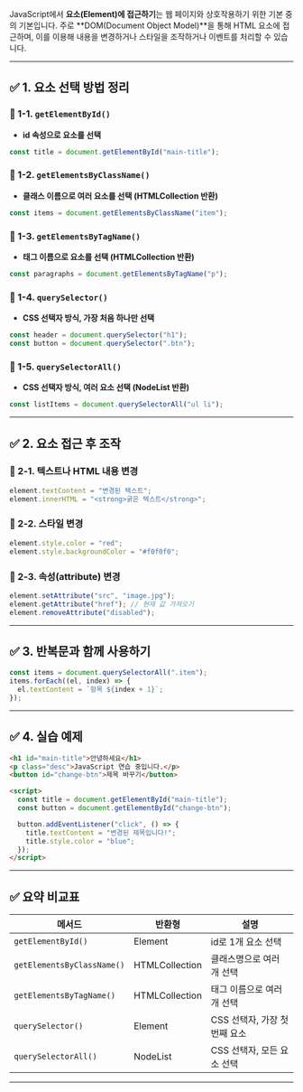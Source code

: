 JavaScript에서 **요소(Element)에 접근하기**는 웹 페이지와 상호작용하기 위한 기본 중의 기본입니다. 주로 \*\*DOM(Document Object Model)\*\*을 통해 HTML 요소에 접근하며, 이를 이용해 내용을 변경하거나 스타일을 조작하거나 이벤트를 처리할 수 있습니다.

---

## ✅ 1. 요소 선택 방법 정리

### 📌 1-1. `getElementById()`

* **id 속성으로 요소를 선택**

```js
const title = document.getElementById("main-title");
```

### 📌 1-2. `getElementsByClassName()`

* **클래스 이름으로 여러 요소를 선택 (HTMLCollection 반환)**

```js
const items = document.getElementsByClassName("item");
```

### 📌 1-3. `getElementsByTagName()`

* **태그 이름으로 요소를 선택 (HTMLCollection 반환)**

```js
const paragraphs = document.getElementsByTagName("p");
```

### 📌 1-4. `querySelector()`

* **CSS 선택자 방식, 가장 처음 하나만 선택**

```js
const header = document.querySelector("h1");
const button = document.querySelector(".btn");
```

### 📌 1-5. `querySelectorAll()`

* **CSS 선택자 방식, 여러 요소 선택 (NodeList 반환)**

```js
const listItems = document.querySelectorAll("ul li");
```

---

## ✅ 2. 요소 접근 후 조작

### 📌 2-1. 텍스트나 HTML 내용 변경

```js
element.textContent = "변경된 텍스트";
element.innerHTML = "<strong>굵은 텍스트</strong>";
```

### 📌 2-2. 스타일 변경

```js
element.style.color = "red";
element.style.backgroundColor = "#f0f0f0";
```

### 📌 2-3. 속성(attribute) 변경

```js
element.setAttribute("src", "image.jpg");
element.getAttribute("href"); // 현재 값 가져오기
element.removeAttribute("disabled");
```

---

## ✅ 3. 반복문과 함께 사용하기

```js
const items = document.querySelectorAll(".item");
items.forEach((el, index) => {
  el.textContent = `항목 ${index + 1}`;
});
```

---

## ✅ 4. 실습 예제

```html
<h1 id="main-title">안녕하세요</h1>
<p class="desc">JavaScript 연습 중입니다.</p>
<button id="change-btn">제목 바꾸기</button>

<script>
  const title = document.getElementById("main-title");
  const button = document.getElementById("change-btn");

  button.addEventListener("click", () => {
    title.textContent = "변경된 제목입니다!";
    title.style.color = "blue";
  });
</script>
```

---

## ✅ 요약 비교표

| 메서드                        | 반환형            | 설명                  |
| -------------------------- | -------------- | ------------------- |
| `getElementById()`         | Element        | id로 1개 요소 선택        |
| `getElementsByClassName()` | HTMLCollection | 클래스명으로 여러 개 선택      |
| `getElementsByTagName()`   | HTMLCollection | 태그 이름으로 여러 개 선택     |
| `querySelector()`          | Element        | CSS 선택자, 가장 첫 번째 요소 |
| `querySelectorAll()`       | NodeList       | CSS 선택자, 모든 요소 선택   |

---

